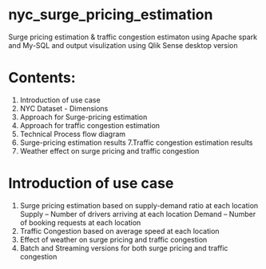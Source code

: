 # nyc_surge_pricing_estimation
Surge pricing estimation & traffic congestion estimaton using Apache spark and My-SQL and output visulization using Qlik Sense desktop version

# Contents:
 1. Introduction of use case
 2. NYC Dataset - Dimensions
 3. Approach for Surge-pricing estimation
 4. Approach for traffic congestion estimation
 5. Technical Process flow diagram
 6. Surge-pricing estimation results
 7.Traffic congestion estimation results
 8. Weather effect on surge pricing and traffic congestion

# Introduction of use case
 1. Surge pricing estimation based on supply-demand ratio at each location 
       Supply   – Number of drivers arriving at each location
       Demand – Number of booking requests at each location
2. Traffic Congestion based on average speed at each location
3. Effect of weather on surge pricing and traffic congestion
4. Batch and Streaming versions for both surge pricing and traffic congestion

 




